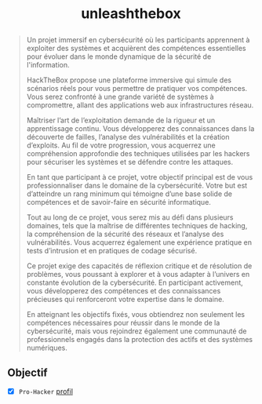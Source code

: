 # <p align="center">unleashthebox</p>

> Un projet immersif en cybersécurité où les participants apprennent à exploiter des systèmes et acquièrent des compétences essentielles pour évoluer dans le monde dynamique de la sécurité de l'information.
>
> HackTheBox propose une plateforme immersive qui simule des scénarios réels pour vous permettre de pratiquer vos compétences. Vous serez confronté à une grande variété de systèmes à compromettre, allant des applications web aux infrastructures réseau.
>
> Maîtriser l’art de l’exploitation demande de la rigueur et un apprentissage continu. Vous développerez des connaissances dans la découverte de failles, l’analyse des vulnérabilités et la création d’exploits. Au fil de votre progression, vous acquerrez une compréhension approfondie des techniques utilisées par les hackers pour sécuriser les systèmes et se défendre contre les attaques.
>
> En tant que participant à ce projet, votre objectif principal est de vous professionnaliser dans le domaine de la cybersécurité. Votre but est d’atteindre un rang minimum qui témoigne d’une base solide de compétences et de savoir-faire en sécurité informatique.
>
> Tout au long de ce projet, vous serez mis au défi dans plusieurs domaines, tels que la maîtrise de différentes techniques de hacking, la compréhension de la sécurité des réseaux et l’analyse des vulnérabilités. Vous acquerrez également une expérience pratique en tests d’intrusion et en pratiques de codage sécurisé.
>
> Ce projet exige des capacités de réflexion critique et de résolution de problèmes, vous poussant à explorer et à vous adapter à l’univers en constante évolution de la cybersécurité. En participant activement, vous développerez des compétences et des connaissances précieuses qui renforceront votre expertise dans le domaine.
>
> En atteignant les objectifs fixés, vous obtiendrez non seulement les compétences nécessaires pour réussir dans le monde de la cybersécurité, mais vous rejoindrez également une communauté de professionnels engagés dans la protection des actifs et des systèmes numériques.

## Objectif

- [x] `Pro-Hacker` [profil](https://app.hackthebox.com/profile/1772537)
